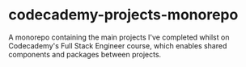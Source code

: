 # codecademy-projects-monorepo
A monorepo containing the main projects I've completed whilst on Codecademy's Full Stack Engineer course, which enables shared components and packages between projects.
